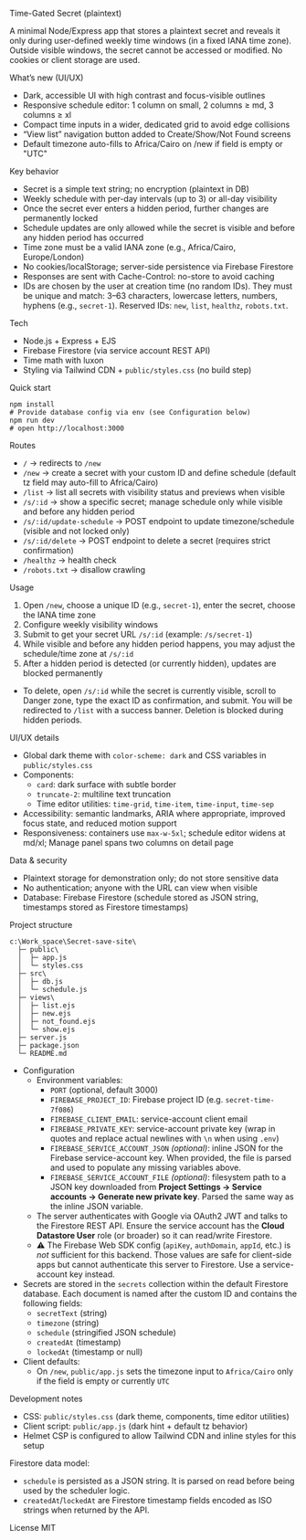 Time-Gated Secret (plaintext)

A minimal Node/Express app that stores a plaintext secret and reveals it only during user-defined weekly time windows (in a fixed IANA time zone). Outside visible windows, the secret cannot be accessed or modified. No cookies or client storage are used.

What’s new (UI/UX)
- Dark, accessible UI with high contrast and focus-visible outlines
- Responsive schedule editor: 1 column on small, 2 columns ≥ md, 3 columns ≥ xl
- Compact time inputs in a wider, dedicated grid to avoid edge collisions
- “View list” navigation button added to Create/Show/Not Found screens
- Default timezone auto-fills to Africa/Cairo on /new if field is empty or "UTC"

Key behavior
- Secret is a simple text string; no encryption (plaintext in DB)
- Weekly schedule with per-day intervals (up to 3) or all-day visibility
- Once the secret ever enters a hidden period, further changes are permanently locked
- Schedule updates are only allowed while the secret is visible and before any hidden period has occurred
- Time zone must be a valid IANA zone (e.g., Africa/Cairo, Europe/London)
- No cookies/localStorage; server-side persistence via Firebase Firestore
- Responses are sent with Cache-Control: no-store to avoid caching
 - IDs are chosen by the user at creation time (no random IDs). They must be unique and match: 3–63 characters, lowercase letters, numbers, hyphens (e.g., `secret-1`). Reserved IDs: `new`, `list`, `healthz`, `robots.txt`.

Tech
- Node.js + Express + EJS
- Firebase Firestore (via service account REST API)
- Time math with luxon
- Styling via Tailwind CDN + `public/styles.css` (no build step)

Quick start
```
npm install
# Provide database config via env (see Configuration below)
npm run dev
# open http://localhost:3000
```

Routes
- `/` → redirects to `/new`
- `/new` → create a secret with your custom ID and define schedule (default tz field may auto-fill to Africa/Cairo)
- `/list` → list all secrets with visibility status and previews when visible
- `/s/:id` → show a specific secret; manage schedule only while visible and before any hidden period
- `/s/:id/update-schedule` → POST endpoint to update timezone/schedule (visible and not locked only)
- `/s/:id/delete` → POST endpoint to delete a secret (requires strict confirmation)
- `/healthz` → health check
- `/robots.txt` → disallow crawling

Usage
1. Open `/new`, choose a unique ID (e.g., `secret-1`), enter the secret, choose the IANA time zone
2. Configure weekly visibility windows
3. Submit to get your secret URL `/s/:id` (example: `/s/secret-1`)
4. While visible and before any hidden period happens, you may adjust the schedule/time zone at `/s/:id`
5. After a hidden period is detected (or currently hidden), updates are blocked permanently
  - To delete, open `/s/:id` while the secret is currently visible, scroll to Danger zone, type the exact ID as confirmation, and submit. You will be redirected to `/list` with a success banner. Deletion is blocked during hidden periods.

UI/UX details
- Global dark theme with `color-scheme: dark` and CSS variables in `public/styles.css`
- Components:
  - `card`: dark surface with subtle border
  - `truncate-2`: multiline text truncation
  - Time editor utilities: `time-grid`, `time-item`, `time-input`, `time-sep`
- Accessibility: semantic landmarks, ARIA where appropriate, improved focus state, and reduced motion support
- Responsiveness: containers use `max-w-5xl`; schedule editor widens at md/xl; Manage panel spans two columns on detail page

Data & security
- Plaintext storage for demonstration only; do not store sensitive data
- No authentication; anyone with the URL can view when visible
- Database: Firebase Firestore (schedule stored as JSON string, timestamps stored as Firestore timestamps)

Project structure
```
c:\Work_space\Secret-save-site\
  ├─ public\
  │  ├─ app.js
  │  └─ styles.css
  ├─ src\
  │  ├─ db.js
  │  └─ schedule.js
  ├─ views\
  │  ├─ list.ejs
  │  ├─ new.ejs
  │  ├─ not_found.ejs
  │  └─ show.ejs
  ├─ server.js
  ├─ package.json
  └─ README.md
```

- Configuration
  - Environment variables:
    - `PORT` (optional, default 3000)
    - `FIREBASE_PROJECT_ID`: Firebase project ID (e.g. `secret-time-7f086`)
    - `FIREBASE_CLIENT_EMAIL`: service-account client email
    - `FIREBASE_PRIVATE_KEY`: service-account private key (wrap in quotes and replace actual newlines with `\n` when using `.env`)
    - `FIREBASE_SERVICE_ACCOUNT_JSON` *(optional)*: inline JSON for the Firebase service-account key. When provided, the file is parsed and used to populate any missing variables above.
    - `FIREBASE_SERVICE_ACCOUNT_FILE` *(optional)*: filesystem path to a JSON key downloaded from **Project Settings → Service accounts → Generate new private key**. Parsed the same way as the inline JSON variable.
  - The server authenticates with Google via OAuth2 JWT and talks to the Firestore REST API. Ensure the service account has the **Cloud Datastore User** role (or broader) so it can read/write Firestore.
  - :warning: The Firebase Web SDK config (`apiKey`, `authDomain`, `appId`, etc.) is *not* sufficient for this backend. Those values are safe for client-side apps but cannot authenticate this server to Firestore. Use a service-account key instead.
- Secrets are stored in the `secrets` collection within the default Firestore database. Each document is named after the custom ID and contains the following fields:
  - `secretText` (string)
  - `timezone` (string)
  - `schedule` (stringified JSON schedule)
  - `createdAt` (timestamp)
  - `lockedAt` (timestamp or null)
- Client defaults:
  - On `/new`, `public/app.js` sets the timezone input to `Africa/Cairo` only if the field is empty or currently `UTC`

Development notes
- CSS: `public/styles.css` (dark theme, components, time editor utilities)
- Client script: `public/app.js` (dark hint + default tz behavior)
- Helmet CSP is configured to allow Tailwind CDN and inline styles for this setup

Firestore data model:
- `schedule` is persisted as a JSON string. It is parsed on read before being used by the scheduler logic.
- `createdAt`/`lockedAt` are Firestore timestamp fields encoded as ISO strings when returned by the API.

License
MIT
